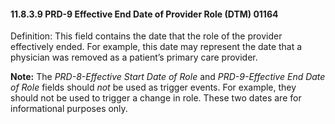 #### 11.8.3.9 PRD-9 Effective End Date of Provider Role (DTM) 01164

Definition: This field contains the date that the role of the provider effectively ended. For example, this date may represent the date that a physician was removed as a patient’s primary care provider.

**Note:** The _PRD-8-Effective Start Date of Role_ and _PRD-9-Effective End Date of Role_ fields should _not_ be used as trigger events. For example, they should not be used to trigger a change in role. These two dates are for informational purposes only.
